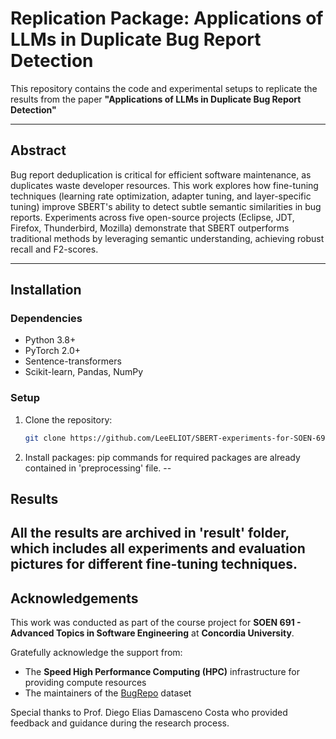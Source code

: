 # Replication Package: Applications of LLMs in Duplicate Bug Report Detection

This repository contains the code and experimental setups to replicate the results from the paper **"Applications of LLMs in Duplicate Bug Report Detection"** 

---

## Abstract
Bug report deduplication is critical for efficient software maintenance, as duplicates waste developer resources. This work explores how fine-tuning techniques (learning rate optimization, adapter tuning, and layer-specific tuning) improve SBERT's ability to detect subtle semantic similarities in bug reports. Experiments across five open-source projects (Eclipse, JDT, Firefox, Thunderbird, Mozilla) demonstrate that SBERT outperforms traditional methods by leveraging semantic understanding, achieving robust recall and F2-scores.

---

## Installation
### Dependencies
- Python 3.8+
- PyTorch 2.0+
- Sentence-transformers
- Scikit-learn, Pandas, NumPy

### Setup
1. Clone the repository:
   ```bash
   git clone https://github.com/LeeELIOT/SBERT-experiments-for-SOEN-691.git
   
2. Install packages:
   pip commands for required packages are already contained in 'preprocessing' file.
--
## Results
All the results are archived in 'result' folder, which includes all experiments and evaluation pictures for different fine-tuning techniques.
--
## Acknowledgements

This work was conducted as part of the course project for **SOEN 691 - Advanced Topics in Software Engineering** at **Concordia University**.

Gratefully acknowledge the support from:

- The **Speed High Performance Computing (HPC)** infrastructure for providing compute resources  
- The maintainers of the [BugRepo](https://github.com/logpai/bughub) dataset

Special thanks to Prof. Diego Elias Damasceno Costa who provided feedback and guidance during the research process.
